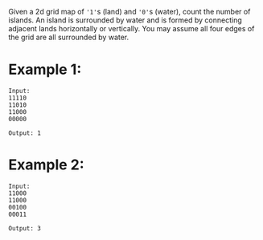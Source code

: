 Given a 2d grid map of ```'1'```s (land) and ```'0'```s (water), count the number of islands. An island is surrounded by water and is formed by connecting adjacent lands horizontally or vertically. You may assume all four edges of the grid are all surrounded by water.

# Example 1:
```
Input:
11110
11010
11000
00000

Output: 1
```
# Example 2:
```
Input:
11000
11000
00100
00011

Output: 3
```